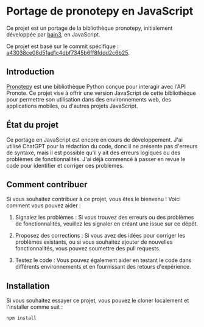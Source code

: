 # Portage de pronotepy en JavaScript

Ce projet est un portage de la bibliothèque pronotepy, initialement développée par [bain3](https://github.com/bain3/pronotepy), en JavaScript.

Ce projet est basé sur le commit spécifique : [a43038ce08d51ad1c4dbf7345b6ff8fddd2c6b25](https://github.com/bain3/pronotepy/tree/a43038ce08d51ad1c4dbf7345b6ff8fddd2c6b25).

## Introduction

[Pronotepy](https://github.com/bain3/pronotepy) est une bibliothèque Python conçue pour interagir avec l'API Pronote. Ce projet vise à offrir une version JavaScript de cette bibliothèque pour permettre son utilisation dans des environnements web, des applications mobiles, ou d'autres projets JavaScript.

## État du projet

Ce portage en JavaScript est encore en cours de développement. J'ai utilisé ChatGPT pour la rédaction du code, donc il ne présente pas d'erreurs de syntaxe, mais il est possible qu'il y ait des erreurs logiques ou des problèmes de fonctionnalités. J'ai déjà commencé à passer en revue le code pour identifier et corriger ces problèmes.

## Comment contribuer

Si vous souhaitez contribuer à ce projet, vous êtes le bienvenu ! Voici comment vous pouvez aider :

1. Signalez les problèmes : Si vous trouvez des erreurs ou des problèmes de fonctionnalités, veuillez les signaler en créant une issue sur ce dépôt.

2. Proposez des corrections : Si vous avez des idées pour corriger les problèmes existants, ou si vous souhaitez ajouter de nouvelles fonctionnalités, vous pouvez soumettre des pull requests.

3. Testez le code : Vous pouvez également aider en testant le code dans différents environnements et en fournissant des retours d'expérience.

## Installation

Si vous souhaitez essayer ce projet, vous pouvez le cloner localement et l'installer comme suit :

```bash
npm install
```